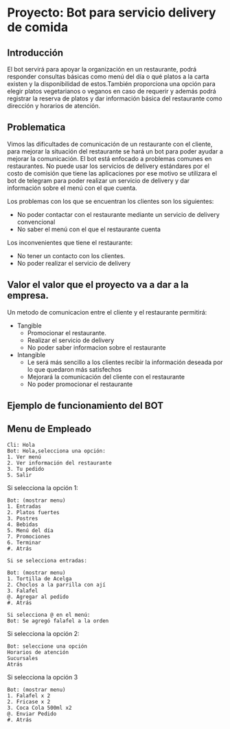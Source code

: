 # Proyecto: Bot para servicio delivery de comida

## Introducción 

 El bot servirá para apoyar la organización en un restaurante, podrá responder consultas básicas como menú del día o qué platos a la carta existen y la disponibilidad de estos.También proporciona una opción para elegir platos vegetarianos o veganos en caso de requerir y además podrá registrar la reserva de  platos y dar información básica del restaurante como dirección y horarios de atención.

 ## Problematica
 
 Vimos las dificultades de comunicación de un restaurante con el cliente, para mejorar la situación del restaurante se hará un bot para poder ayudar a mejorar la comunicación. 
 El bot está enfocado a problemas comunes en restaurantes. No puede usar los servicios de delivery estándares por el costo de comisión que tiene las aplicaciones por ese motivo se utilizara el bot de telegram para poder realizar un servicio de delivery y dar información sobre el menú con el que cuenta.  
    
 Los problemas con los que se encuentran los clientes son los siguientes: 
- No poder contactar con el restaurante mediante un servicio de delivery convencional
- No saber el menú con el que el restaurante cuenta 

Los inconvenientes que tiene el restaurante: 
- No tener un contacto con los clientes. 
- No poder realizar el servicio de delivery



## Valor el valor que el proyecto va a dar a la empresa.
Un metodo de comunicacion entre el cliente y el restaurante permitirá:
- Tangible
    - Promocionar el restaurante.
    - Realizar el servicio de delivery
    - No poder saber informacion sobre el restaurante
- Intangible 
    - Le será más sencillo a los clientes recibir la información deseada por lo que quedaron más satisfechos
    - Mejorará la comunicación del cliente con el restaurante 
    - No poder promocionar el restaurante


 ## Ejemplo de funcionamiento del BOT

 ## Menu de Empleado

```
Cli: Hola
Bot: Hola,selecciona una opción:
1. Ver menú
2. Ver información del restaurante 
3. Tu pedido
5. Salir
```
Si selecciona la opción 1:
```
Bot: (mostrar menu)
1. Entradas   
2. Platos fuertes
3. Postres
4. Bebidas
5. Menú del día
7. Promociones 
6. Terminar
#. Atrás 

Si se selecciona entradas: 

Bot: (mostrar menu)
1. Tortilla de Acelga
2. Choclos a la parrilla con ají 
3. Falafel
@. Agregar al pedido
#. Atrás 

Si selecciona @ en el menú: 
Bot: Se agregó falafel a la orden 
```

Si selecciona la opción 2:
    
```
Bot: seleccione una opción
Horarios de atención
Sucursales
Atrás
```

Si selecciona la opción 3

```
Bot: (mostrar menu)
1. Falafel x 2     
2. Fricase x 2 
3. Coca Cola 500ml x2 
@. Enviar Pedido
#. Atrás
```